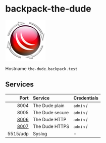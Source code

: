 # backpack-the-dude

![The Dude](../../doc/assets/logos/the-dude.png)

Hostname `the-dude.backpack.test`

## Services

| Port | Service | Credentials
| ---: | :------ | :----------
| 8004 | The Dude plain | `admin` /
| 8005 | The Dude secure | `admin` /
| [8006](http://the-dude.backpack.test:8006) | The Dude HTTP |  `admin` /
| [8007](https://the-dude.backpack.test:8007) | The Dude HTTPS |  `admin` /
| 5515/udp | Syslog | -
